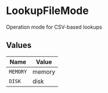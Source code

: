 # LookupFileMode

Operation mode for CSV-based lookups


## Values

| Name     | Value    |
| -------- | -------- |
| `MEMORY` | memory   |
| `DISK`   | disk     |